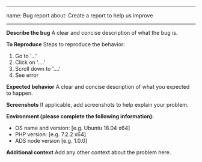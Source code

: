 
---
name: Bug report
about: Create a report to help us improve

---

**Describe the bug**
A clear and concise description of what the bug is.

**To Reproduce**
Steps to reproduce the behavior:
1. Go to '...'
2. Click on '....'
3. Scroll down to '....'
4. See error

**Expected behavior**
A clear and concise description of what you expected to happen.

**Screenshots**
If applicable, add screenshots to help explain your problem.

**Environment (please complete the following information):**
 - OS name and version: [e.g. Ubuntu 18.04 x64]
 - PHP version: [e.g. 7.2.2 x64]
 - ADS node version [e.g. 1.0.0]

**Additional context**
Add any other context about the problem here.